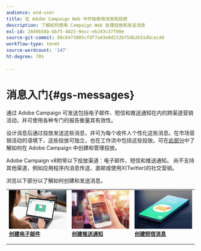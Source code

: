```yaml
---
audience: end-user
title: 在 Adobe Campaign Web 中开始使用消息和投放
description: 了解如何使用 Campaign Web 处理投放和发送消息
exl-id: 2849b58b-6b75-4023-9ecc-eb243c37f00e
source-git-commit: 88c6473005cfdf7a43e0d232b75db2b51dbcac40
workflow-type: tm+mt
source-wordcount: '147'
ht-degree: 78%

---
```


# 消息入门{#gs-messages}

通过 Adobe Campaign 可发送包括电子邮件、短信和推送通知在内的跨渠道营销活动，并可使用各种专门的报告衡量其有效性。

设计消息后通过投放发送这些消息，并可为每个收件人个性化这些消息。在市场营销活动的语境下，这些投放可独立，也在工作流中包括这些投放。可在[此部分](gs-deliveries.md)中了解如何在 Adobe Campaign 中创建和管理投放。

Adobe Campaign v8附带以下投放渠道：电子邮件、短信和推送通知。 尚不支持其他渠道，例如应用程序内消息传送、直邮或使用X(Twitter)的社交营销。

浏览以下部分以了解如何创建和发送消息。

<table style="table-layout:fixed">
    <tr style="border: 0;">
    <td>
    <a href="../email/create-email.md">
    <img alt="电子邮件" src="assets/do-not-localize/email.jpg">
    </a>
    <div><a href="../email/create-email.md"><strong>创建电子邮件</strong>
    </div>
    <p>
    </td>
    <td>
    <a href="../push/create-push.md">
      <img alt="推送" src="assets/do-not-localize/push.jpg">
    </a>
    <div>
    <a href="../push/gs-push.md"><strong>创建推送通知</strong></a>
    </div>
    <p>
    </td>
    <td>
    <a href="../sms/create-sms.md">
      <img alt="短信" src="assets/do-not-localize/sms.jpg">
    </a>
    <div>
    <a href="../sms/create-sms.md"><strong>创建短信消息</strong></a>
    </div>
    <p>
    </td>
    </tr>
    </table>

